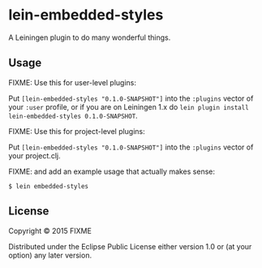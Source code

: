 # lein-embedded-styles

A Leiningen plugin to do many wonderful things.

## Usage

FIXME: Use this for user-level plugins:

Put `[lein-embedded-styles "0.1.0-SNAPSHOT"]` into the `:plugins` vector of your
`:user` profile, or if you are on Leiningen 1.x do `lein plugin install
lein-embedded-styles 0.1.0-SNAPSHOT`.

FIXME: Use this for project-level plugins:

Put `[lein-embedded-styles "0.1.0-SNAPSHOT"]` into the `:plugins` vector of your project.clj.

FIXME: and add an example usage that actually makes sense:

    $ lein embedded-styles

## License

Copyright © 2015 FIXME

Distributed under the Eclipse Public License either version 1.0 or (at
your option) any later version.
